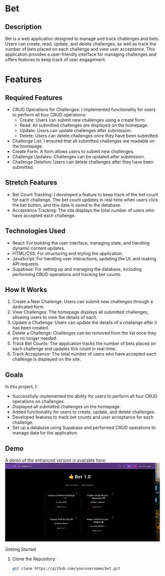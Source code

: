 # Bet

## Description
Bet is a web application designed to manage and track challenges and bets. Users can create, read, update, and delete challenges, as well as track the number of bets placed on each challenge and view user acceptance. This application provides a user-friendly interface for managing challenges and offers features to keep track of user engagement.

# Features

## Required Features
- CRUD Operations for Challenges: I implemented functionality for users to perform all four CRUD operations:
  - Create: Users can submit new challenges using a create form.
  - Read: All submitted challenges are displayed on the homepage.
  - Update: Users can update challenges after submission.
  - Delete: Users can delete challenges once they have been submitted.
- Challenge List: I ensured that all submitted challenges are readable on the homepage.
- Create Form: A form allows users to submit new challenges.
- Challenge Updates: Challenges can be updated after submission.
- Challenge Deletion: Users can delete challenges after they have been submitted.

## Stretch Features
- Bet Count Tracking: I developed a feature to keep track of the bet count for each challenge. The bet count updates in real-time when users click the bet button, and this data is saved to the database.
- Acceptance Tracking: The site displays the total number of users who have accepted each challenge.

## Technologies Used
- React: For building the user interface, managing state, and handling dynamic content updates.
- HTML/CSS: For structuring and styling the application.
- JavaScript: For handling user interactions, updating the UI, and making API requests.
- Supabase: For setting up and managing the database, including performing CRUD operations and tracking bet counts.

## How It Works
1. Create a New Challenge: Users can submit new challenges through a dedicated form.
2. View Challenges: The homepage displays all submitted challenges, allowing users to view the details of each.
3. Update a Challenge: Users can update the details of a challenge after it has been created.
4. Delete a Challenge: Challenges can be removed from the list once they are no longer needed.
5. Track Bet Counts: The application tracks the number of bets placed on each challenge and updates this count in real-time.
6. Track Acceptance: The total number of users who have accepted each challenge is displayed on the site.

## Goals
In this project, I:
- Successfully implemented the ability for users to perform all four CRUD operations on challenges.
- Displayed all submitted challenges on the homepage.
- Added functionality for users to create, update, and delete challenges.
- Developed features to track bet counts and user acceptance for each challenge.
- Set up a database using Supabase and performed CRUD operations to manage data for the application.

## Demo
A demo of the enhanced version is available here:
![Video Walkthrough](https://github.com/vetskiver/bet/blob/master/bet-demo.gif)

Getting Started
1. Clone the Repository:
   ```bash
   git clone https://github.com/yourusername/bet.git

